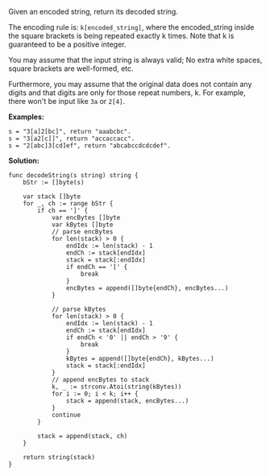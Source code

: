 Given an encoded string, return its decoded string.

The encoding rule is: `k[encoded_string]`, where the encoded_string inside the square brackets is being repeated exactly k times. Note that k is guaranteed to be a positive integer.

You may assume that the input string is always valid; No extra white spaces, square brackets are well-formed, etc.

Furthermore, you may assume that the original data does not contain any digits and that digits are only for those repeat numbers, k. For example, there won't be input like `3a` or `2[4]`.

**Examples:**

```
s = "3[a]2[bc]", return "aaabcbc".
s = "3[a2[c]]", return "accaccacc".
s = "2[abc]3[cd]ef", return "abcabccdcdcdef".
```

**Solution:**

```golang
func decodeString(s string) string {
	bStr := []byte(s)

	var stack []byte
	for _, ch := range bStr {
		if ch == ']' {
			var encBytes []byte
			var kBytes []byte
			// parse encBytes
			for len(stack) > 0 {
				endIdx := len(stack) - 1
				endCh := stack[endIdx]
				stack = stack[:endIdx]
				if endCh == '[' {
					break
				}
				encBytes = append([]byte{endCh}, encBytes...)
			}

			// parse kBytes
			for len(stack) > 0 {
				endIdx := len(stack) - 1
				endCh := stack[endIdx]
				if endCh < '0' || endCh > '9' {
					break
				}
				kBytes = append([]byte{endCh}, kBytes...)
				stack = stack[:endIdx]
			}
			// append encBytes to stack
			k, _ := strconv.Atoi(string(kBytes))
			for i := 0; i < k; i++ {
				stack = append(stack, encBytes...)
			}
			continue
		}

		stack = append(stack, ch)
	}

	return string(stack)
}

```

